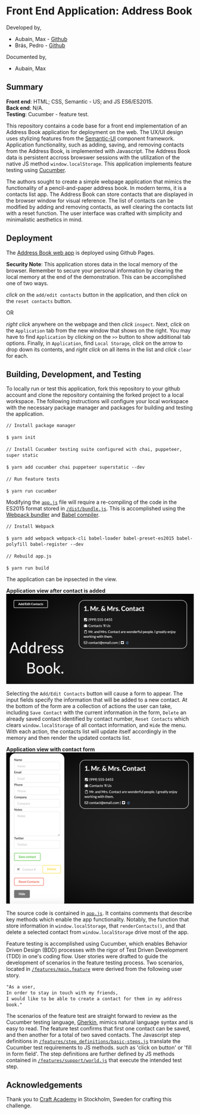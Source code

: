 # Front End Application: Address Book
Developed by,
* Aubain, Max - [Github](https://github.com/CA-ma)  
* Brás, Pedro - [Github](https://github.com/pedrocbras)

Documented by,
* Aubain, Max

## Summary

**Front end**: HTML; CSS, Semantic - US; and JS ES6/ES2015.<br>
**Back end**: N/A.<br>
**Testing**: Cucumber - feature test.

This repository contains a code base for a front end implementation of an Address Book application for deployment on the web.  The UX/UI design uses stylizing features from the [Semantic-UI](https://semantic-ui.com/) component framework.  Application functionality, such as adding, saving, and removing contacts from the Address Book, is implemented with Javascript.  The Address Book data is persistent accross browswer sessions with the utilization of the native JS method `window.localStorage`.  This application implements feature testing using [Cucumber](https://cucumber.io/).

The authors sought to create a simple webpage application that mimics the functionality of a pencil-and-paper address book.  In modern terms, it is a contacts list app.  The Address Book can store contacts that are displayed in the browser window for visual reference.  The list of contacts can be modified by adding and removing contacts, as well clearing the contacts list with a reset function.  The user interface was crafted with simplicity and minimalistic aesthetics in mind.

## Deployment
The [Address Book web app](https://ca-ma.github.io/address_book_challenge/) is deployed using Github Pages.

**Security Note**:
This application stores data in the local memory of the browser.  Remember to secure your personal information by clearing the local memory at the end of the demonstration. This can be accomplished one of two ways.

*click* on the `add/edit contacts` button in the application, and then *click* on the `reset contacts` button.  

OR  

*right click* anywhere on the webpage and then *click* `inspect`.  Next, *click* on the `Application` tab from the new window that shows on the right.  You may have to find `Application` by *clicking* on the `>>` button to show additional tab options.  Finally, in `Application`, find `Local Storage`, *click* on the arrow to drop down its contents, and *right click* on all items in the list and *click* `clear` for each.

## Building, Development, and Testing
To locally run or test this application, fork this repository to your github account and clone the repository containing the forked project to a local workspace.  The following instructions will configure your local workspace with the necessary package manager and packages for building and testing the application.

```
// Install package manager

$ yarn init     

// Install Cucumber testing suite configured with chai, puppeteer, super static

$ yarn add cucumber chai puppeteer superstatic --dev          

// Run feature tests

$ yarn run cucumber
```

Modifying the [`app.js`](/src/app.js) file will require a re-compiling of the code in the ES2015 format stored in [`/dist/bundle.js`](/dist/bundle.js).  This is accomplished using the [Webpack bundler](https://webpack.js.org/) and [Babel compiler](https://babeljs.io/).
```
// Install Webpack

$ yarn add webpack webpack-cli babel-loader babel-preset-es2015 babel-polyfill babel-register --dev

// Rebuild app.js

$ yarn run build
```

The application can be inpsected in the view.  

**Application view after contact is added**<br>
![contact added](/src/img/contact_added.png) 

Selecting the `Add/Edit Contacts` button will cause a form to appear.  The input fields specify the information that will be added to a new contact.  At the bottom of the form are a collection of actions the user can take, including `Save Contact` with the current information in the form, `Delete` an already saved contact identified by contact number, `Reset Contacts` which clears `window.localStorage` of all contact information, and `Hide` the menu.  With each action, the contacts list will update itself accordingly in the memory and then render the updated contacts list.

**Application view with contact form**<br>
![contact added](/src/img/contact_form.png) 

The source code is contained in [`app.js`](/src/app.js).  It contains comments that describe key methods which enable the app functionality.  Notably, the function that store information in `window.localStorage`, that `renderContacts()`, and that delete a selected contact from `window.localStorage` drive most of the app.

Feature testing is accomplished using Cucumber, which enables Behavior Driven Design (BDD) processes with the rigor of Test Driven Development (TDD) in one's coding flow.  User stories were drafted to guide the development of scenarios in the feature testing process.  Two scenarios, located in [`/features/main.feature`](/features/main.feature) were derived from the following user story.

```
"As a user,
In order to stay in touch with my friends,
I would like to be able to create a contact for them in my address book."
```

The scenarios of the feature test are straight forward to review as the Cucumber testing language, [Gherkin](https://cucumber.io/docs/gherkin/reference/), mimics natural language syntax and is easy to read.  The feature test confirms that first one contact can be saved, and then another for a total of two saved contacts.  The Javascript step definitions in [`/features/step_definitions/basic-steps.js`](/features/step_definitions/basic-steps.js) translate the Cucumber test requirements to JS methods. such as 'click on button' or 'fill in form field'.   The step definitions are further defined by JS methods contained in [`/features/support/world.js`](/features/support/world.js) that execute the intended test step.

## Acknowledgements
Thank you to [Craft Academy](https://craftacademy.se/) in Stockholm, Sweden for crafting this challenge.